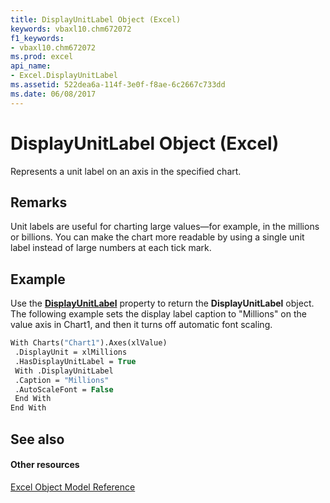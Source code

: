 ```yaml
---
title: DisplayUnitLabel Object (Excel)
keywords: vbaxl10.chm672072
f1_keywords:
- vbaxl10.chm672072
ms.prod: excel
api_name:
- Excel.DisplayUnitLabel
ms.assetid: 522dea6a-114f-3e0f-f8ae-6c2667c733dd
ms.date: 06/08/2017
---
```



# DisplayUnitLabel Object (Excel)

Represents a unit label on an axis in the specified chart.


## Remarks

 Unit labels are useful for charting large values—for example, in the millions or billions. You can make the chart more readable by using a single unit label instead of large numbers at each tick mark.


## Example

Use the  **[DisplayUnitLabel](Excel.Axis.DisplayUnitLabel.md)** property to return the **DisplayUnitLabel** object. The following example sets the display label caption to "Millions" on the value axis in Chart1, and then it turns off automatic font scaling.


```vb
With Charts("Chart1").Axes(xlValue) 
 .DisplayUnit = xlMillions 
 .HasDisplayUnitLabel = True 
 With .DisplayUnitLabel 
 .Caption = "Millions" 
 .AutoScaleFont = False 
 End With 
End With
```


## See also


#### Other resources


[Excel Object Model Reference](http://msdn.microsoft.com/library/11ea8598-8a20-92d5-f98b-0da04263bf2c%28Office.15%29.aspx)


